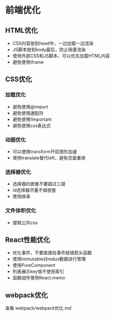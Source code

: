 # 前端优化

## HTML优化

- CSS内容放到head中，一边加载一边渲染
- JS脚本放到body最后，防止阻塞渲染
- 使用外部CSS和JS脚本，可以优先加载HTML内容
- 避免使用iframe

## CSS优化

### 加载优化

- 避免使用@import
- 避免使用通配符
- 避免使用!Important
- 避免使用css表达式

### 动画优化

- 可以使用transform开启图形加速
- 使用translate替代left，避免页面重排

### 选择器优化

- 选择器的嵌套不要超过三层
- id选择器尽量不做嵌套
- 使用继承

### 文件体积优化

- 提取公共css

## React性能优化

- 优化事件，不要直接给事件赋值箭头函数
- 使用immutable对redux数据进行管理
- 使用PureComponent
- 列表展示key值不使用索引
- 函数组件使用React.memo

## webpack优化

查看 webpack/webpack优化.md
